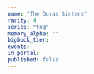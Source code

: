 ```yaml
---
name: "The Duras Sisters"
rarity: 4
series: "tng"
memory_alpha: ""
bigbook_tier:
events:
in_portal:
published: false
---
```

